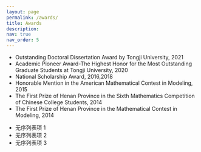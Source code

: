 ```yaml
---
layout: page
permalink: /awards/
title: Awards
description: 
nav: true
nav_order: 5
---
```

- Outstanding Doctoral Dissertation Award by Tongji University, 2021
- Academic Pioneer Award-The Highest Honor for the Most Outstanding Graduate Students at Tongji University, 2020
- National Scholarship Award, 2016,2018
- Honorable Mention in the American Mathematical Contest in Modeling, 2015
- The First Prize of Henan Province in the Sixth Mathematics Competition of Chinese College Students, 2014
- The First Prize of Henan Province in the Mathematical Contest in Modeling, 2014
* 无序列表项 1
* 无序列表项 2
* 无序列表项 3
